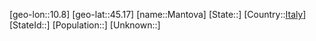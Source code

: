 ﻿---
location: [45.17,10.8]
type: City
tags:
- geo/City


SpocWebEntityId: 32262
isDeleted: false
confidential: public

---
[geo-lon::10.8]
[geo-lat::45.17]
[name::Mantova]
[State::]
[Country::[Italy](geo/Continent/Europe/Italy.md)]
[StateId::]
[Population::]
[Unknown::]

